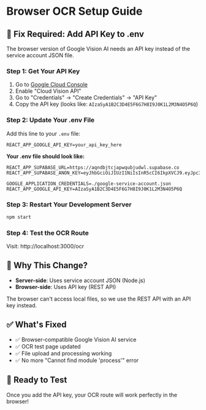 # Browser OCR Setup Guide

## 🔧 **Fix Required: Add API Key to .env**

The browser version of Google Vision AI needs an API key instead of the service account JSON file.

### **Step 1: Get Your API Key**

1. Go to [Google Cloud Console](https://console.cloud.google.com/)
2. Enable "Cloud Vision API"
3. Go to "Credentials" → "Create Credentials" → "API Key"
4. Copy the API key (looks like: `AIzaSyA1B2C3D4E5F6G7H8I9J0K1L2M3N4O5P6Q`)

### **Step 2: Update Your .env File**

Add this line to your `.env` file:

```env
REACT_APP_GOOGLE_API_KEY=your_api_key_here
```

**Your .env file should look like:**

```env
REACT_APP_SUPABASE_URL=https://aqndbjtcjapwqubjudwl.supabase.co
REACT_APP_SUPABASE_ANON_KEY=eyJhbGciOiJIUzI1NiIsInR5cCI6IkpXVCJ9.eyJpc3MiOiJzdXBhYmFzZSIsInJlZiI6ImFxbmRianRjamFwd3F1Ymp1ZHdsIiwicm9sZSI6ImFub24iLCJpYXQiOjE3NTk3NDg1NzgsImV4cCI6MjA3NTMyNDU3OH0.S1USU84132H35krPb_ZG2fSQhErY3fIBtRHKrUHViLE

GOOGLE_APPLICATION_CREDENTIALS=./google-service-account.json
REACT_APP_GOOGLE_API_KEY=AIzaSyA1B2C3D4E5F6G7H8I9J0K1L2M3N4O5P6Q
```

### **Step 3: Restart Your Development Server**

```bash
npm start
```

### **Step 4: Test the OCR Route**

Visit: http://localhost:3000/ocr

## 🔄 **Why This Change?**

- **Server-side**: Uses service account JSON (Node.js)
- **Browser-side**: Uses API key (REST API)

The browser can't access local files, so we use the REST API with an API key instead.

## ✅ **What's Fixed**

- ✅ Browser-compatible Google Vision AI service
- ✅ OCR test page updated
- ✅ File upload and processing working
- ✅ No more "Cannot find module 'process'" error

## 🚀 **Ready to Test**

Once you add the API key, your OCR route will work perfectly in the browser!
